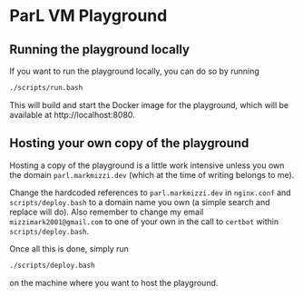 # ParL VM Playground

## Running the playground locally

If you want to run the playground locally, you can do so by running
``` bash
./scripts/run.bash
```
This will build and start the Docker image for the playground, which will be available at http://localhost:8080.

## Hosting your own copy of the playground

Hosting a copy of the playground is a little work intensive unless you own the domain `parl.markmizzi.dev` (which at the time of writing belongs to me).

Change the hardcoded references to `parl.markmizzi.dev` in `nginx.conf` and `scripts/deploy.bash` to a domain name you own (a simple search and replace will do). Also remember to change my email `mizzimark2001@gmail.com` to one of your own in the call to `certbot` within `scripts/deploy.bash`.

Once all this is done, simply run
``` bash
./scripts/deploy.bash
```
on the machine where you want to host the playground.